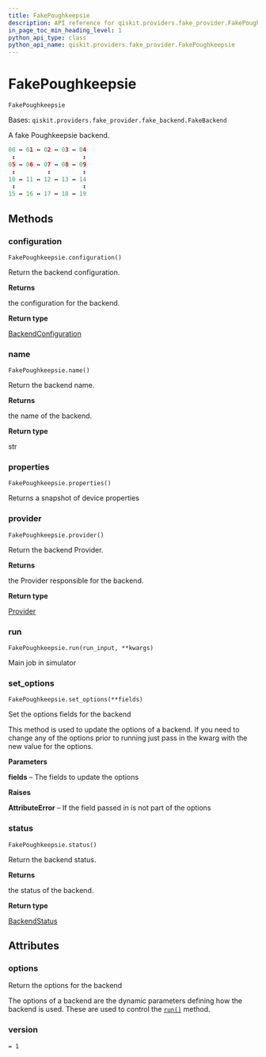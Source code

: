 ```yaml
---
title: FakePoughkeepsie
description: API reference for qiskit.providers.fake_provider.FakePoughkeepsie
in_page_toc_min_heading_level: 1
python_api_type: class
python_api_name: qiskit.providers.fake_provider.FakePoughkeepsie
---
```


# FakePoughkeepsie

<span id="qiskit.providers.fake_provider.FakePoughkeepsie" />

`FakePoughkeepsie`

Bases: `qiskit.providers.fake_provider.fake_backend.FakeBackend`

A fake Poughkeepsie backend.

```python
00 ↔ 01 ↔ 02 ↔ 03 ↔ 04
 ↕                   ↕
05 ↔ 06 ↔ 07 ↔ 08 ↔ 09
 ↕         ↕         ↕
10 ↔ 11 ↔ 12 ↔ 13 ↔ 14
 ↕                   ↕
15 ↔ 16 ↔ 17 ↔ 18 ↔ 19
```

## Methods

### configuration

<span id="qiskit.providers.fake_provider.FakePoughkeepsie.configuration" />

`FakePoughkeepsie.configuration()`

Return the backend configuration.

**Returns**

the configuration for the backend.

**Return type**

[BackendConfiguration](qiskit.providers.models.BackendConfiguration "qiskit.providers.models.BackendConfiguration")

### name

<span id="qiskit.providers.fake_provider.FakePoughkeepsie.name" />

`FakePoughkeepsie.name()`

Return the backend name.

**Returns**

the name of the backend.

**Return type**

str

### properties

<span id="qiskit.providers.fake_provider.FakePoughkeepsie.properties" />

`FakePoughkeepsie.properties()`

Returns a snapshot of device properties

### provider

<span id="qiskit.providers.fake_provider.FakePoughkeepsie.provider" />

`FakePoughkeepsie.provider()`

Return the backend Provider.

**Returns**

the Provider responsible for the backend.

**Return type**

[Provider](qiskit.providers.Provider "qiskit.providers.Provider")

### run

<span id="qiskit.providers.fake_provider.FakePoughkeepsie.run" />

`FakePoughkeepsie.run(run_input, **kwargs)`

Main job in simulator

### set\_options

<span id="qiskit.providers.fake_provider.FakePoughkeepsie.set_options" />

`FakePoughkeepsie.set_options(**fields)`

Set the options fields for the backend

This method is used to update the options of a backend. If you need to change any of the options prior to running just pass in the kwarg with the new value for the options.

**Parameters**

**fields** – The fields to update the options

**Raises**

**AttributeError** – If the field passed in is not part of the options

### status

<span id="qiskit.providers.fake_provider.FakePoughkeepsie.status" />

`FakePoughkeepsie.status()`

Return the backend status.

**Returns**

the status of the backend.

**Return type**

[BackendStatus](qiskit.providers.models.BackendStatus "qiskit.providers.models.BackendStatus")

## Attributes

<span id="qiskit.providers.fake_provider.FakePoughkeepsie.options" />

### options

Return the options for the backend

The options of a backend are the dynamic parameters defining how the backend is used. These are used to control the [`run()`](qiskit.providers.fake_provider.FakePoughkeepsie#run "qiskit.providers.fake_provider.FakePoughkeepsie.run") method.

<span id="qiskit.providers.fake_provider.FakePoughkeepsie.version" />

### version

`= 1`

